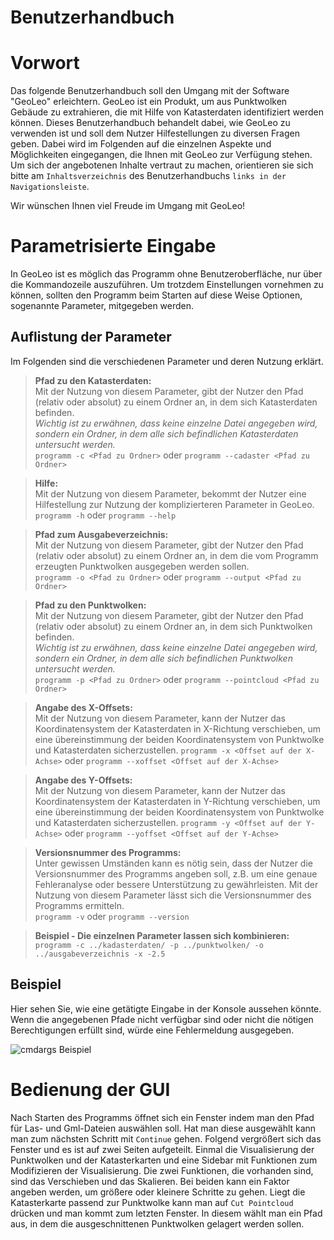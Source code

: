 # Benutzerhandbuch

# Vorwort
Das folgende Benutzerhandbuch soll den Umgang mit der Software "GeoLeo" erleichtern. GeoLeo ist ein Produkt, um aus Punktwolken Gebäude zu extrahieren, die mit Hilfe von Katasterdaten identifiziert werden können. Dieses Benutzerhandbuch behandelt dabei, wie GeoLeo zu verwenden ist und soll dem Nutzer Hilfestellungen zu diversen Fragen geben. Dabei wird im Folgenden auf die einzelnen Aspekte und Möglichkeiten eingegangen, die Ihnen mit GeoLeo zur Verfügung stehen. Um sich der angebotenen Inhalte vertraut zu machen, orientieren sie sich bitte am ``Inhaltsverzeichnis`` des Benutzerhandbuchs ``links in der Navigationsleiste``.

Wir wünschen Ihnen viel Freude im Umgang mit GeoLeo!

# Parametrisierte Eingabe


In GeoLeo ist es möglich das Programm ohne Benutzeroberfläche, nur über die Kommandozeile auszuführen. Um trotzdem Einstellungen vornehmen zu können, sollten den Programm beim Starten auf diese Weise Optionen, sogenannte Parameter, mitgegeben werden.

## Auflistung der Parameter

Im Folgenden sind die verschiedenen Parameter und deren Nutzung erklärt.


> **Pfad zu den Katasterdaten:**  
Mit der Nutzung von diesem Parameter, gibt der Nutzer den Pfad (relativ oder absolut) zu einem Ordner an, in dem sich Katasterdaten befinden.  
*Wichtig ist zu erwähnen, dass keine einzelne Datei angegeben wird, sondern ein Ordner, in dem alle sich befindlichen Katasterdaten untersucht werden.*  
```programm -c <Pfad zu Ordner>``` oder ```programm --cadaster <Pfad zu Ordner>```

> **Hilfe:**  
Mit der Nutzung von diesem Parameter, bekommt der Nutzer eine Hilfestellung zur Nutzung der komplizierteren Parameter in GeoLeo.  
```programm -h``` oder ```programm --help```

> **Pfad zum Ausgabeverzeichnis:**  
Mit der Nutzung von diesem Parameter, gibt der Nutzer den Pfad (relativ oder absolut) zu einem Ordner an, in dem die vom Programm erzeugten Punktwolken ausgegeben werden sollen.  
```programm -o <Pfad zu Ordner>``` oder ```programm --output <Pfad zu Ordner>```

> **Pfad zu den Punktwolken:**  
Mit der Nutzung von diesem Parameter, gibt der Nutzer den Pfad (relativ oder absolut) zu einem Ordner an, in dem sich Punktwolken befinden.  
*Wichtig ist zu erwähnen, dass keine einzelne Datei angegeben wird, sondern ein Ordner, in dem alle sich befindlichen Punktwolken untersucht werden.*  
```programm -p <Pfad zu Ordner>``` oder ```programm --pointcloud <Pfad zu Ordner>```

> **Angabe des X-Offsets:**  
Mit der Nutzung von diesem Parameter, kann der Nutzer das Koordinatensystem der Katasterdaten in X-Richtung verschieben, um eine übereinstimmung der beiden Koordinatensystem von Punktwolke und Katasterdaten sicherzustellen.
```programm -x <Offset auf der X-Achse>``` oder ```programm --xoffset <Offset auf der X-Achse>```

> **Angabe des Y-Offsets:**  
Mit der Nutzung von diesem Parameter, kann der Nutzer das Koordinatensystem der Katasterdaten in Y-Richtung verschieben, um eine übereinstimmung der beiden Koordinatensystem von Punktwolke und Katasterdaten sicherzustellen.
```programm -y <Offset auf der Y-Achse>``` oder ```programm --yoffset <Offset auf der Y-Achse>```

> **Versionsnummer des Programms:**  
Unter gewissen Umständen kann es nötig sein, dass der Nutzer die Versionsnummer des Programms angeben soll, z.B. um eine genaue Fehleranalyse oder bessere Unterstützung zu gewährleisten. Mit der Nutzung von diesem Parameter lässt sich die Versionsnummer des Programms ermitteln.  
```programm -v``` oder ```programm --version```


> **Beispiel - Die einzelnen Parameter lassen sich kombinieren:**  
```programm -c ../kadasterdaten/ -p ../punktwolken/ -o ../ausgabeverzeichnis -x -2.5```

## Beispiel

Hier sehen Sie, wie eine getätigte Eingabe in der Konsole aussehen könnte. Wenn die angegebenen Pfade nicht verfügbar sind oder nicht die nötigen Berechtigungen erfüllt sind, würde eine Fehlermeldung ausgegeben.

![cmdargs Beispiel](include/benutzerhandbuch_cmdargs.JPG)


# Bedienung der GUI

Nach Starten des Programms öffnet sich ein Fenster indem man den Pfad für Las- und Gml-Dateien auswählen soll. Hat man diese ausgewählt kann man zum nächsten Schritt mit `Continue` gehen. Folgend vergrößert sich das Fenster und es ist auf zwei Seiten aufgeteilt. Einmal die Visualisierung der Punktwolken und der Katasterkarten und eine Sidebar mit Funktionen zum Modifizieren der Visualisierung. Die zwei Funktionen, die vorhanden sind, sind das Verschieben und das Skalieren. Bei beiden kann ein Faktor angeben werden, um größere oder kleinere Schritte zu gehen. Liegt die Katasterkarte passend zur Punktwolke kann man auf `Cut Pointcloud` drücken und man kommt zum letzten Fenster. In diesem wählt man ein Pfad aus, in dem die ausgeschnittenen Punktwolken gelagert werden sollen.
